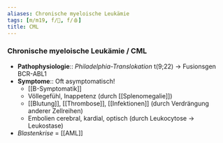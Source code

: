 ```yaml
---
aliases: Chronische myeloische Leukämie
tags: [m/m19, f/🦀, f/🩸]
title: CML
---
```

### Chronische myeloische Leukämie / CML
- **Pathophysiologie**:: *Philadelphia-Translokation* t(9;22) → Fusionsgen BCR-ABL1
- **Symptome**:: Oft asymptomatisch!
	- [[B-Symptomatik]]
	- Völlegefühl, Inappetenz (durch [[Splenomegalie]])
	- [[Blutung]], [[Thrombose]], [[Infektionen]] (durch Verdrängung anderer Zellreihen)
	- Embolien cerebral, kardial, optisch (durch Leukocytose → Leukostase)
- *Blastenkrise* = [[AML]]
